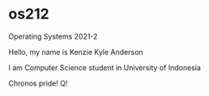 # os212
Operating Systems 2021-2

Hello, my name is Kenzie Kyle Anderson

I am Computer Science student in University of Indonesia

Chronos pride!
Q!
